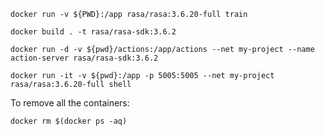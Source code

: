 ```
docker run -v ${PWD}:/app rasa/rasa:3.6.20-full train
```
```
docker build . -t rasa/rasa-sdk:3.6.2
```
```
docker run -d -v ${pwd}/actions:/app/actions --net my-project --name action-server rasa/rasa-sdk:3.6.2
```
```
docker run -it -v ${pwd}:/app -p 5005:5005 --net my-project rasa/rasa:3.6.20-full shell
```
To remove all the containers:
```
docker rm $(docker ps -aq)
```